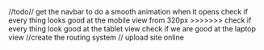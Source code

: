 //todo//
get the navbar to do a smooth animation when it opens
check if every thing looks good at the mobile view from 320px >>>>>>>
check if every thing look good at the tablet view
check if we are good at the laptop view
//create the routing system
// upload site online

